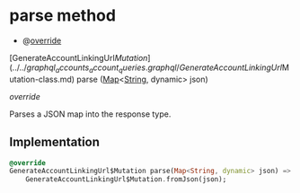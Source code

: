 


# parse method







- @[override](https://api.flutter.dev/flutter/dart-core/override-constant.html)

[GenerateAccountLinkingUrl$Mutation](../../graphql_accounts_account_queries.graphql/GenerateAccountLinkingUrl$Mutation-class.md) parse
([Map](https://api.flutter.dev/flutter/dart-core/Map-class.html)&lt;[String](https://api.flutter.dev/flutter/dart-core/String-class.html), dynamic> json)

_override_



<p>Parses a JSON map into the response type.</p>



## Implementation

```dart
@override
GenerateAccountLinkingUrl$Mutation parse(Map<String, dynamic> json) =>
    GenerateAccountLinkingUrl$Mutation.fromJson(json);
```







